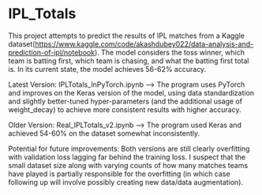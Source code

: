 # IPL_Totals
This project attempts to predict the results of IPL matches from a Kaggle dataset(https://www.kaggle.com/code/akashdubey022/data-analysis-and-prediction-of-ipl/notebook). The model considers the toss winner, which team is batting first, which team is chasing, and what the batting first total is. In its current state, the model achieves 56-62% accuracy.

Latest Version: 
IPLTotals_InPyTorch.ipynb --> The program uses PyTorch and improves on the Keras version of the model, using data standardization and slightly better-tuned hyper-parameters (and the additional usage of weight_decay) to achieve more consistent results with higher accuracy.

Older Version:
Real_IPLTotals_v2.ipynb --> The program used Keras and achieved 54-60% on the dataset somewhat inconsistently. 

Potential for future improvements: Both versions are still clearly overfitting with validation loss lagging far behind the training loss. I suspect that the small dataset size along with varying counts of how many matches teams have played is partially responsible for the overfitting (in which case following up will involve possibly creating new data/data augmentation). 

